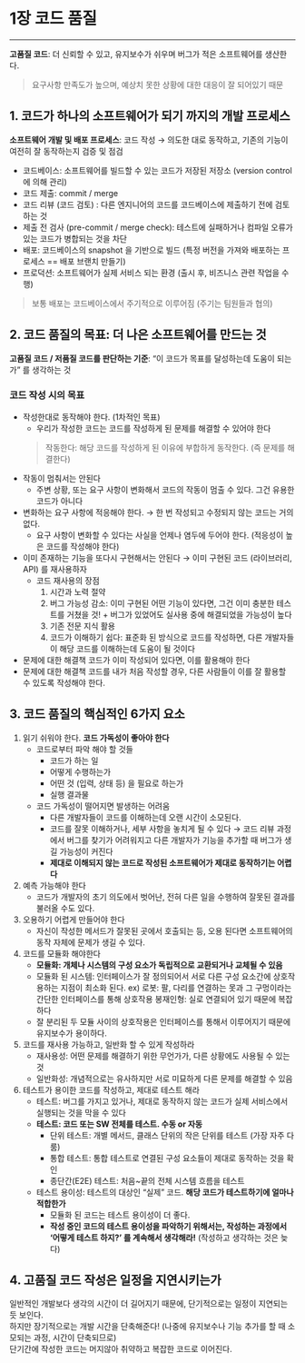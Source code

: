# 1장 코드  품질

----

**고품질 코드**: 더 신뢰할 수 있고, 유지보수가 쉬우며 버그가 적은 소프트웨어를 생산한다. 
> 요구사항 만족도가 높으며, 예상치 못한 상황에 대한 대응이 잘 되어있기 때문

## 1. 코드가 하나의 소프트웨어가 되기 까지의 개발 프로세스

**소프트웨어 개발 및 배포 프로세스**: 코드 작성 → 의도한 대로 동작하고, 기존의 기능이 여전히 잘 동작하는지 검증 및 점검

- 코드베이스: 소프트웨어를 빌드할 수 있는 코드가 저장된 저장소 (version control 에 의해 관리)
- 코드 제출: commit / merge
- 코드 리뷰 (코드 검토) : 다른 엔지니어의 코드를 코드베이스에 제출하기 전에 검토하는 것
- 제출 전 검사 (pre-commit / merge check): 테스트에 실패하거나 컴파일 오류가 있는 코드가 병합되는 것을 차단
- 배포: 코드베이스의 snapshot 을 기반으로 빌드 (특정 버전을 가져와 배포하는 프로세스 == 배포 브랜치 만들기)
- 프로덕션: 소프트웨어가 실제 서비스 되는 환경 (출시 후, 비즈니스 관련 작업을 수행)

> 보통 배포는 코드베이스에서 주기적으로 이루어짐 (주기는 팀원들과 협의)

## 2. 코드 품질의 목표: 더 나은 소프트웨어를 만드는 것

**고품질 코드 / 저품질 코드를 판단하는 기준**: “이 코드가 목표를 달성하는데 도움이 되는가” 를 생각하는 것

### 코드 작성 시의 목표

- 작성한대로 동작해야 한다. (1차적인 목표)
  - 우리가 작성한 코드는 코드를 작성하게 된 문제를 해결할 수 있어야 한다
  > 작동한다: 해당 코드를 작성하게 된 이유에 부합하게 동작한다. (즉 문제를 해결한다)
- 작동이 멈춰서는 안된다
  - 주변 상황, 또는 요구 사항이 변화해서 코드의 작동이 멈출 수 있다. 그건 유용한 코드가 아니다
- 변화하는 요구 사항에 적응해야 한다. → 한 번 작성되고 수정되지 않는 코드는 거의 없다.
  - 요구 사항이 변화할 수 있다는 사실을 언제나 염두에 두어야 한다. (적응성이 높은 코드를 작성해야 한다)
- 이미 존재하는 기능을 또다시 구현해서는 안된다 → 이미 구현된 코드 (라이브러리, API) 를 재사용하자
  - 코드 재사용의 장점
    1. 시간과 노력 절약
    2. 버그 가능성 감소: 이미 구현된 어떤 기능이 있다면, 그건 이미 충분한 테스트를 거쳤을 것! + 버그가 있었어도 실사용 중에 해결되었을 가능성이 높다
    3. 기존 전문 지식 활용
    4. 코드가 이해하기 쉽다: 표준화 된 방식으로 코드를 작성하면, 다른 개발자들이 해당 코드를 이해하는데 도움이 될 것이다
- 문제에 대한 해결책 코드가 이미 작성되어 있다면, 이를 활용해야 한다
- 문제에 대한 해결책 코드를 내가 처음 작성할 경우, 다른 사람들이 이를 잘 활용할 수 있도록 작성해야 한다.

## 3. 코드 품질의 핵심적인 6가지 요소

1. 읽기 쉬워야 한다. **코드 가독성이 좋아야 한다**
   - 코드로부터 파악 해야 할 것들
       - 코드가 하는 일
       - 어떻게 수행하는가
       - 어떤 것 (입력, 상태 등) 을 필요로 하는가
       - 실행 결과물
   - 코드 가독성이 떨어지면 발생하는 어려움
       - 다른 개발자들이 코드를 이해하는데 오랜 시간이 소모된다.
       - 코드를 잘못 이해하거나, 세부 사항을 놓치게 될 수 있다 → 코드 리뷰 과정에서 버그를 찾기가 어려워지고 다른 개발자가 기능을 추가할 때 버그가 생길 가능성이 커진다
       - **제대로 이해되지 않는 코드로 작성된 소프트웨어가 제대로 동작하기는 어렵다**
2. 예측 가능해야 한다
    - 코드가 개발자의 초기 의도에서 벗어난, 전혀 다른 일을 수행하여 잘못된 결과를 불러올 수도 있다.
3. 오용하기 어렵게 만들어야 한다
    - 자신이 작성한 메서드가 잘못된 곳에서 호출되는 등, 오용 된다면 소프트웨어의 동작 자체에 문제가 생길 수 있다.
4. 코드를 모듈화 해야한다
    - **모듈화: 개체나 시스템의 구성 요소가 독립적으로 교환되거나 교체될 수 있음**
    - 모듈화 된 시스템: 인터페이스가 잘 정의되어서 서로 다른 구성 요소간에 상호작용하는 지점이 최소화 된다.
      ex) 로봇: 팔, 다리를 연결하는 못과 그 구멍이라는 간단한 인터페이스를 통해 상호작용
      봉재인형: 실로 연결되어 있기 때문에 복잡하다
    - 잘 분리된 두 모듈 사이의 상호작용은 인터페이스를 통해서 이루어지기 때문에 유지보수가 용이하다.
5. 코드를 재사용 가능하고, 일반화 할 수 있게 작성하라
    - 재사용성: 어떤 문제를 해결하기 위한 무언가가, 다른 상황에도 사용될 수 있는 것
    - 일반화성: 개념적으로는 유사하지만 서로 미묘하게 다른 문제를 해결할 수 있음
6. 테스트가 용이한 코드를 작성하고, 제대로 테스트 해라
    - 테스트: 버그를 가지고 있거나, 제대로 동작하지 않는 코드가 실제 서비스에서 실행되는 것을 막을 수 있다
    - **테스트: 코드 또는 SW 전체를 테스트. 수동 or 자동**
        - 단위 테스트: 개별 메서드, 클래스 단위의 작은 단위를 테스트 (가장 자주 다룸)
        - 통합 테스트: 통합 테스트로 연결된 구성 요소들이 제대로 동작하는 것을 확인
        - 종단간(E2E) 테스트: 처음~끝의 전체 시스템 흐름을 테스트
    - 테스트 용이성: 테스트의 대상인 “실제” 코드. **해당 코드가 테스트하기에 얼마나 적합한가**
        - 모듈화 된 코드는 테스트 용이성이 더 좋다.
        - **작성 중인 코드의 테스트 용이성을 파악하기 위해서는, 작성하는 과정에서 ‘어떻게 테스트 하지?’ 를 계속해서 생각해라!** (작성하고 생각하는 것은 늦다)


## 4. 고품질 코드 작성은 일정을 지연시키는가

일반적인 개발보다 생각의 시간이 더 길어지기 때문에, 단기적으로는 일정이 지연되는 듯 보인다. 
<br> 하지만 장기적으로는 개발 시간을 단축해준다! (나중에 유지보수나 기능 추가를 할 때 소모되는 과정, 시간이 단축되므로)
<br> 단기간에 작성한 코드는 머지않아 취약하고 복잡한 코드로 이어진다.